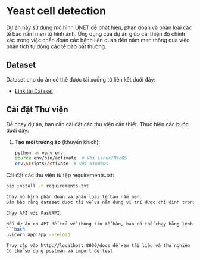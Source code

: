 # Yeast cell detection
Dự án này sử dụng mô hình UNET để phát hiện, phân đoạn và phân loại các tế bào nấm men từ hình ảnh. Ứng dụng của dự án giúp cải thiện độ chính xác trong việc chẩn đoán các bệnh liên quan đến nấm men thông qua việc phân tích tự động các tế bào bất thường.
## Dataset

Dataset cho dự án có thể được tải xuống từ liên kết dưới đây:

- [Link tải Dataset](https://drive.google.com/drive/folders/1XESHkHmGj8op8PaZ2ETmSZWLJJdJxhIk?usp=drive_link) 

## Cài đặt Thư viện

Để chạy dự án, bạn cần cài đặt các thư viện cần thiết. Thực hiện các bước dưới đây:

1. **Tạo môi trường ảo** (khuyến khích):

   ```bash
   python -m venv env
   source env/bin/activate  # Với Linux/MacOS
   env\Scripts\activate  # Với Windows
Cài đặt các thư viện từ tệp requirements.txt:

   ```bash
   pip install -r requirements.txt  

Chạy mô hình phân đoạn và phân loại tế bào nấm men: 
Đảm bảo rằng dataset được tải về và nằm đúng vị trí được chỉ định trong mã nguồn.  

Chạy API với FastAPI:

Nếu dự án có API để trả về thông tin tế bào, bạn có thể chạy bằng lệnh:
   ```bash
   uvicorn app:app --reload  

Truy cập vào http://localhost:8000/docs để xem tài liệu và thử nghiệm  
Có thể sử dụng postman và import để test  
